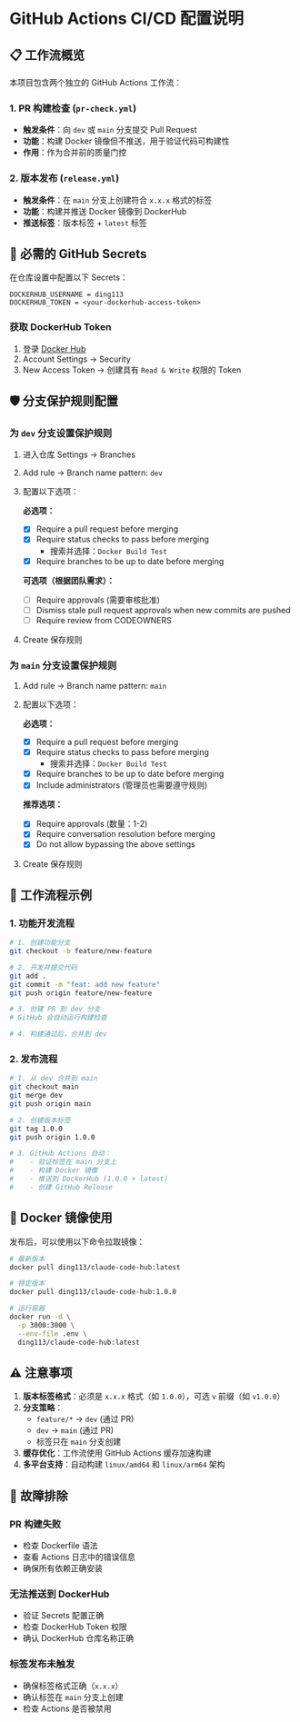 # GitHub Actions CI/CD 配置说明

## 📋 工作流概览

本项目包含两个独立的 GitHub Actions 工作流：

### 1. PR 构建检查 (`pr-check.yml`)
- **触发条件**：向 `dev` 或 `main` 分支提交 Pull Request
- **功能**：构建 Docker 镜像但不推送，用于验证代码可构建性
- **作用**：作为合并前的质量门控

### 2. 版本发布 (`release.yml`)
- **触发条件**：在 `main` 分支上创建符合 `x.x.x` 格式的标签
- **功能**：构建并推送 Docker 镜像到 DockerHub
- **推送标签**：版本标签 + `latest` 标签

## 🔐 必需的 GitHub Secrets

在仓库设置中配置以下 Secrets：

```
DOCKERHUB_USERNAME = ding113
DOCKERHUB_TOKEN = <your-dockerhub-access-token>
```

### 获取 DockerHub Token
1. 登录 [Docker Hub](https://hub.docker.com)
2. Account Settings → Security
3. New Access Token → 创建具有 `Read & Write` 权限的 Token

## 🛡️ 分支保护规则配置

### 为 `dev` 分支设置保护规则

1. 进入仓库 Settings → Branches
2. Add rule → Branch name pattern: `dev`
3. 配置以下选项：

   **必选项：**
   - [x] Require a pull request before merging
   - [x] Require status checks to pass before merging
     - 搜索并选择：`Docker Build Test`
   - [x] Require branches to be up to date before merging

   **可选项（根据团队需求）：**
   - [ ] Require approvals (需要审核批准)
   - [ ] Dismiss stale pull request approvals when new commits are pushed
   - [ ] Require review from CODEOWNERS

4. Create 保存规则

### 为 `main` 分支设置保护规则

1. Add rule → Branch name pattern: `main`
2. 配置以下选项：

   **必选项：**
   - [x] Require a pull request before merging
   - [x] Require status checks to pass before merging
     - 搜索并选择：`Docker Build Test`
   - [x] Require branches to be up to date before merging
   - [x] Include administrators (管理员也需要遵守规则)

   **推荐选项：**
   - [x] Require approvals (数量：1-2)
   - [x] Require conversation resolution before merging
   - [x] Do not allow bypassing the above settings

3. Create 保存规则

## 🔄 工作流程示例

### 1. 功能开发流程
```bash
# 1. 创建功能分支
git checkout -b feature/new-feature

# 2. 开发并提交代码
git add .
git commit -m "feat: add new feature"
git push origin feature/new-feature

# 3. 创建 PR 到 dev 分支
# GitHub 会自动运行构建检查

# 4. 构建通过后，合并到 dev
```

### 2. 发布流程
```bash
# 1. 从 dev 合并到 main
git checkout main
git merge dev
git push origin main

# 2. 创建版本标签
git tag 1.0.0
git push origin 1.0.0

# 3. GitHub Actions 自动：
#    - 验证标签在 main 分支上
#    - 构建 Docker 镜像
#    - 推送到 DockerHub (1.0.0 + latest)
#    - 创建 GitHub Release
```

## 🐳 Docker 镜像使用

发布后，可以使用以下命令拉取镜像：

```bash
# 最新版本
docker pull ding113/claude-code-hub:latest

# 特定版本
docker pull ding113/claude-code-hub:1.0.0

# 运行容器
docker run -d \
  -p 3000:3000 \
  --env-file .env \
  ding113/claude-code-hub:latest
```

## ⚠️ 注意事项

1. **版本标签格式**：必须是 `x.x.x` 格式（如 `1.0.0`），可选 `v` 前缀（如 `v1.0.0`）
2. **分支策略**：
   - `feature/*` → `dev` (通过 PR)
   - `dev` → `main` (通过 PR)
   - 标签只在 `main` 分支创建
3. **缓存优化**：工作流使用 GitHub Actions 缓存加速构建
4. **多平台支持**：自动构建 `linux/amd64` 和 `linux/arm64` 架构

## 🚨 故障排除

### PR 构建失败
- 检查 Dockerfile 语法
- 查看 Actions 日志中的错误信息
- 确保所有依赖正确安装

### 无法推送到 DockerHub
- 验证 Secrets 配置正确
- 检查 DockerHub Token 权限
- 确认 DockerHub 仓库名称正确

### 标签发布未触发
- 确保标签格式正确（`x.x.x`）
- 确认标签在 `main` 分支上创建
- 检查 Actions 是否被禁用